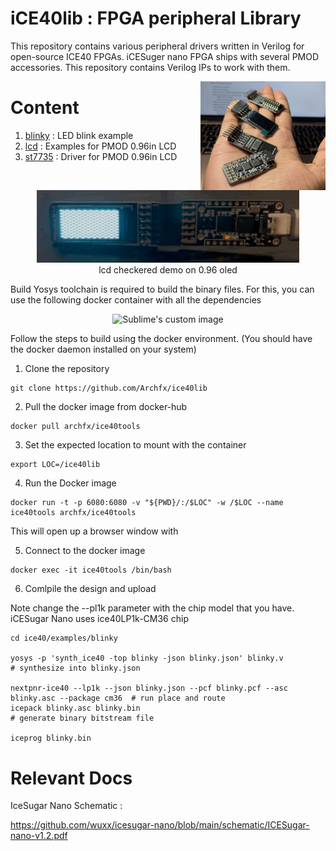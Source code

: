 # iCE40lib : FPGA peripheral Library 

This repository contains various peripheral drivers written in Verilog for open-source ICE40 FPGAs.
iCESuger nano FPGA ships with several PMOD accessories. This repository contains Verilog IPs to work with them.

<img src="/images/ice40.jpeg" alt="docker" width="200" align="right">

Content
======

1. [blinky](/blinky/) : LED blink example 
2. [lcd](/lcd/) : Examples for PMOD 0.96in LCD
2. [st7735](/st7736/) : Driver for PMOD 0.96in LCD



<p align="center">
  <img src="images/lcd-test.gif" alt="Sublime's custom image"/>
<br> lcd checkered demo on 0.96 oled
</p>



Build
Yosys toolchain is required to build the binary files.
For this, you can use the following docker container with all the dependencies

<p align="center">
  <img src="https://dockerico.blankenship.io/image/archfx/ice40tools" alt="Sublime's custom image"/>
</p>

<!-- [![dockeri.co](https://dockerico.blankenship.io/image/archfx/ice40tools)](https://hub.docker.com/r/archfx/ice40tools) -->

<!-- [![dockeri.co](https://dockerico.blankenship.io/image/archfx/yosystools)](https://hub.docker.com/r/archfx/yosystools) -->

Follow the steps to build using the docker environment. (You should have the docker daemon installed on your system)

1. Clone the repository

```shell
git clone https://github.com/Archfx/ice40lib
```

2. Pull the docker image from docker-hub


```shell
docker pull archfx/ice40tools
```

3. Set the expected location to mount with the container
```shell
export LOC=/ice40lib
```

4. Run the Docker image
```shell
docker run -t -p 6080:6080 -v "${PWD}/:/$LOC" -w /$LOC --name ice40tools archfx/ice40tools
```
This will open up a browser window with 

5. Connect to the docker image

```shell
docker exec -it ice40tools /bin/bash
```

6. Comlpile the design and upload

Note change the --pl1k parameter with the chip model that you have. iCESugar Nano uses ice40LP1k-CM36 chip

```shell
cd ice40/examples/blinky

yosys -p 'synth_ice40 -top blinky -json blinky.json' blinky.v               # synthesize into blinky.json

nextpnr-ice40 --lp1k --json blinky.json --pcf blinky.pcf --asc blinky.asc --package cm36  # run place and route
icepack blinky.asc blinky.bin                                               # generate binary bitstream file

iceprog blinky.bin                                                       
```



Relevant Docs
=========

IceSugar Nano Schematic :

https://github.com/wuxx/icesugar-nano/blob/main/schematic/ICESugar-nano-v1.2.pdf
